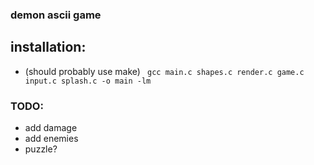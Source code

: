 ### demon ascii game

## installation:
* (should probably use make)
``` gcc main.c shapes.c render.c game.c input.c splash.c -o main -lm```

### TODO:
* add damage
* add enemies
* puzzle?
